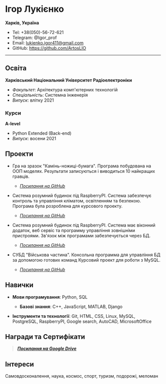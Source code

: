 Ігор Лукієнко
==============

__Харків, Україна__

- Tel: +38(050)-56-72-621
- Telegram: @Igor_prof
- Email: lukienko.igor411@gmail.com
- GitHub: https://github.com/ArtosLIO

***

## Освіта

__Харківський Національний Університет Радіоелектроніки__
- _Факультет_: Архітектура комп'ютерних технологій
- _Спеціальність_: Системна інженерія
- _Випуск_: влітку 2021

### Курси

__A-level__
- Python Extended (Back-end)
- _Випуск_: восени 2021

## Проекти

- Гра на зразок "Камінь-ножиці-бумага". Програма побудована на ООП моделях. Результати записуються і виводиться 10 найкращих гравців.
	- [_Посилання на GitHub_][game] 

- Система розумний будинок під RaspberryPI. Система забезпечує контроль та управління кліматом, освітленням та безпекою. Програма була розроблена для курсового проекту.
	- [_Посилання на GitHub_][smarthome1]

- Система розумний будинок під RaspberryPI. Система має віконний додаток, веб сервіс та программу управління зовнішніми пристроями. Зв'язок між програмами забезпечується через БД.
	- [_Посилання на GitHub_][smarthome2]

- СУБД "Військова частина". Консольна программа для управління БД за допомогою готових команд Курсовий проект для роботи з MySQL.
	- [_Посилання на GitHub_][militaryplace]

## Навички

- __Мови програмування__: Python, SQL
	- __Базові знання__: C++, JavaScript, MATLAB, Django

- __Інструменти та технології__: Git, HTML, CSS, Linux, MySQL, PostgreSQL, RaspberryPI, Google search, AutoCAD, MicrosoftOffice

## Награди та Сертифікати

> [___Посилання на Google Drive___][GoogleDrive]

## Інтереси

Самовдосконалення, наука, космос, спорт, туризм, подорожі, меломан 



[game]: https://github.com/ArtosLIO/OOP_Modul
[smarthome1]: https://github.com/ArtosLIO/SmartHomeK/blob/master/_SystemSmartHome.py
[smarthome2]: https://github.com/ArtosLIO/SmartHomeBigProject
[militaryplace]: https://github.com/ArtosLIO/DBMS_Kursuch

[GoogleDrive]: https://drive.google.com/drive/folders/1poCfCN2OOaUpr7qpd1UuvnZolTnB488P?usp=sharing